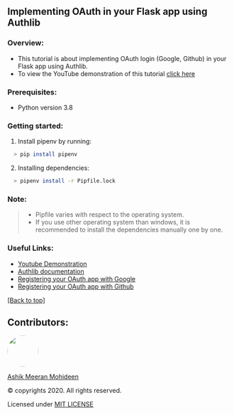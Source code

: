 ## Implementing OAuth in your Flask app using Authlib

### Overview:
  * This tutorial is about implementing OAuth login (Google, Github) in your Flask app using Authlib.
  * To view the YouTube demonstration of this tutorial [click here](https://youtu.be/ZCDzwYaAKCI)

### Prerequisites:
  * Python version 3.8

### Getting started:
  1. Install pipenv by running:
  ```bash
    > pip install pipenv
  ```
  2. Installing dependencies:
  ```bash
    > pipenv install -r Pipfile.lock
  ``` 
### Note:
  >* Pipfile varies with respect to the operating system.
  >* If you use other operating system than windows, it is recommended to install the dependencies manually one by one.

### Useful Links:
  * [Youtube Demonstration](https://youtu.be/ZCDzwYaAKCI)
  * [Authlib documentation](https://docs.authlib.org/en/latest/)
  * [Registering your OAuth app with Google](https://console.developers.google.com/apis/dashboard)
  * [Registering your OAuth app with Github](https://github.com/settings/developers)

[[Back to top]](#implementing-oauth-in-your-flask-app-using-authlib)

## Contributors:
<a href="https://github.com/ASHIK11ab">
  <img style="border-radius: 50px" src="https://avatars2.githubusercontent.com/u/58099865?s=460&u=dc835e2281a9265edf2b48059f1c8151be89a1b1&v=4" width="70px" height = "70px"> 
</a> 

[Ashik Meeran Mohideen](https://github.com/ASHIK11ab)

&copy; copyrights 2020. All rights reserved.

Licensed under [MIT LICENSE](https://github.com/ASHIK11ab/Flask-Series/blob/main/LICENSE)


  
